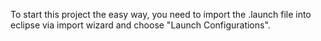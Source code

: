 To start this project the easy way, you need to import the .launch file into eclipse via import wizard and choose "Launch Configurations".
